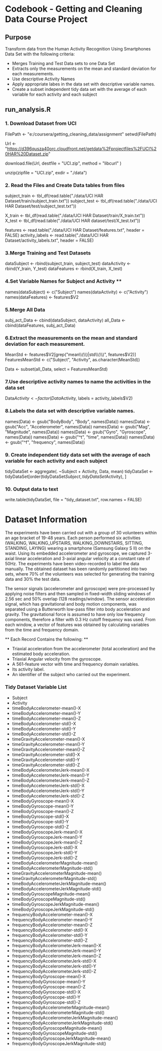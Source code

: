 # Codebook - Getting and Cleaning Data Course Project

## Purpose

Transform data from the Human Activity Recognition Using Smartphones Data Set with the following criteria:

* Merges Training and Test Data sets to one Data Set
* Extracts only the measurements on the mean and standard deviation for each measurements.
* Use descriptive Activity Names
* Apply appropriate labes in the data set with descriptive variable names.
* Create a subset independent tidy data set with the average of each variable for each activity and each subject

## run_analysis.R

### 1. Download Dataset from UCI

FilePath <- "e:/coursera/getting_cleaning_data/assignment"
setwd(FilePath)

Url <- "https://d396qusza40orc.cloudfront.net/getdata%2Fprojectfiles%2FUCI%20HAR%20Dataset.zip"

download.file(Url, destfile = "UCI.zip", method = "libcurl" )

unzip(zipfile = "UCI.zip", exdir = "./data")

### 2. Read the Files and Create Data tables from files 

subject_train <- tbl_df(read.table("./data/UCI HAR Dataset/train/subject_train.txt"))
subject_test <- tbl_df(read.table("./data/UCI HAR Dataset/test/subject_test.txt"))

X_train <- tbl_df(read.table("./data/UCI HAR Dataset/train/X_train.txt"))
X_test <- tbl_df(read.table("./data/UCI HAR dataset/test/X_test.txt"))

features <- read.table("./data/UCI HAR Dataset/features.txt", header = FALSE)
activity_labels <- read.table("./data/UCI HAR Dataset/activity_labels.txt", header = FALSE)

### 3.Merge Training and Test Datasets

dataSubject <- rbind(subject_train, subject_test)
dataActivity <- rbind(Y_train, Y_test)
dataFeatures <- rbind(X_train, X_test)

### 4.Set Variable Names for Subject and Activity **

names(dataSubject) <- c("Subject")
names(dataActivity) <- c("Activity")
names(dataFeatures) <- features$V2

### 5.Merge All Data

subj_act_Data <- cbind(dataSubject, dataActivity)
all_Data <- cbind(dataFeatures, subj_act_Data)

### 6.Extract the measurements on the mean and standard deviation for each measurement.

MeanStd <- features$V2[grep("mean\\(\\)|std\\(\\)", features$V2)]
FeaturesMeanStd <- c("Subject", "Activity", as.character(MeanStd))

Data <- subset(all_Data, select = FeaturesMeanStd)

### 7.Use descriptive activity names to name the activities in the data set

Data$Activity <- factor(Data$Activity, labels = activity_labels$V2)

### 8.Labels the data set with descriptive variable names.

names(Data) <- gsub("BodyBody", "Body", names(Data))
names(Data) <- gsub("Acc", "Accelerometer", names(Data))
names(Data) <- gsub("Mag", "Magnitude", names(Data))
names(Data) <- gsub("Gyro", "Gyroscope", names(Data))
names(Data) <- gsub("^t", "time", names(Data))
names(Data) <- gsub("^f", "frequency", names(Data))

### 9. Create independent tidy data set with the average of each variable for each activity and each subject

tidyDataSet <- aggregate(. ~Subject + Activity, Data, mean)
tidyDataSet <- tidyDataSet[order(tidyDataSet$Subject, tidyDataSet$Activity), ]

### 10. Output data to text

write.table(tidyDataSet, file = "tidy_dataset.txt", row.names = FALSE)


# Dataset Information 

The experiments have been carried out with a group of 30 volunteers within an age bracket of 19-48 years. Each person performed six activities (WALKING, WALKING_UPSTAIRS, WALKING_DOWNSTAIRS, SITTING, STANDING, LAYING) wearing a smartphone (Samsung Galaxy S II) on the waist. Using its embedded accelerometer and gyroscope, we captured 3-axial linear acceleration and 3-axial angular velocity at a constant rate of 50Hz. The experiments have been video-recorded to label the data manually. The obtained dataset has been randomly partitioned into two sets, where 70% of the volunteers was selected for generating the training data and 30% the test data. 

The sensor signals (accelerometer and gyroscope) were pre-processed by applying noise filters and then sampled in fixed-width sliding windows of 2.56 sec and 50% overlap (128 readings/window). The sensor acceleration signal, which has gravitational and body motion components, was separated using a Butterworth low-pass filter into body acceleration and gravity. The gravitational force is assumed to have only low frequency components, therefore a filter with 0.3 Hz cutoff frequency was used. From each window, a vector of features was obtained by calculating variables from the time and frequency domain.

** Each Record Contains the following: **

* Triaxial acceleration from the accelerometer (total acceleration) and the estimated body acceleration.
* Triaxial Angular velocity from the gyroscope. 
* A 561-feature vector with time and frequency domain variables. 
* Its activity label. 
* An identifier of the subject who carried out the experiment.

### Tidy Dataset Variable List

* Subject
* Activity
* timeBodyAccelerometer-mean()-X
* timeBodyAccelerometer-mean()-Y
* timeBodyAccelerometer-mean()-Z
* timeBodyAccelerometer-std()-X
* timeBodyAccelerometer-std()-Y
* timeBodyAccelerometer-std()-Z
* timeGravityAccelerometer-mean()-X
* timeGravityAccelerometer-mean()-Y
* timeGravityAccelerometer-mean()-Z
* timeGravityAccelerometer-std()-X
* timeGravityAccelerometer-std()-Y
* timeGravityAccelerometer-std()-Z
* timeBodyAccelerometerJerk-mean()-X
* timeBodyAccelerometerJerk-mean()-Y
* timeBodyAccelerometerJerk-mean()-Z
* timeBodyAccelerometerJerk-std()-X
* timeBodyAccelerometerJerk-std()-Y
* timeBodyAccelerometerJerk-std()-Z
* timeBodyGyroscope-mean()-X
* timeBodyGyroscope-mean()-Y
* timeBodyGyroscope-mean()-Z
* timeBodyGyroscope-std()-X
* timeBodyGyroscope-std()-Y
* timeBodyGyroscope-std()-Z
* timeBodyGyroscopeJerk-mean()-X
* timeBodyGyroscopeJerk-mean()-Y
* timeBodyGyroscopeJerk-mean()-Z
* timeBodyGyroscopeJerk-std()-X
* timeBodyGyroscopeJerk-std()-Y
* timeBodyGyroscopeJerk-std()-Z
* timeBodyAccelerometerMagnitude-mean()
* timeBodyAccelerometerMagnitude-std()
* timeGravityAccelerometerMagnitude-mean()
* timeGravityAccelerometerMagnitude-std()
* timeBodyAccelerometerJerkMagnitude-mean()
* timeBodyAccelerometerJerkMagnitude-std()
* timeBodyGyroscopeMagnitude-mean()
* timeBodyGyroscopeMagnitude-std()
* timeBodyGyroscopeJerkMagnitude-mean()
* timeBodyGyroscopeJerkMagnitude-std()
* frequencyBodyAccelerometer-mean()-X
* frequencyBodyAccelerometer-mean()-Y
* frequencyBodyAccelerometer-mean()-Z
* frequencyBodyAccelerometer-std()-X
* frequencyBodyAccelerometer-std()-Y
* frequencyBodyAccelerometer-std()-Z
* frequencyBodyAccelerometerJerk-mean()-X
* frequencyBodyAccelerometerJerk-mean()-Y
* frequencyBodyAccelerometerJerk-mean()-Z
* frequencyBodyAccelerometerJerk-std()-X
* frequencyBodyAccelerometerJerk-std()-Y
* frequencyBodyAccelerometerJerk-std()-Z
* frequencyBodyGyroscope-mean()-X
* frequencyBodyGyroscope-mean()-Y
* frequencyBodyGyroscope-mean()-Z
* frequencyBodyGyroscope-std()-X
* frequencyBodyGyroscope-std()-Y
* frequencyBodyGyroscope-std()-Z
* frequencyBodyAccelerometerMagnitude-mean()
* frequencyBodyAccelerometerMagnitude-std()
* frequencyBodyAccelerometerJerkMagnitude-mean()
* frequencyBodyAccelerometerJerkMagnitude-std()
* frequencyBodyGyroscopeMagnitude-mean()
* frequencyBodyGyroscopeMagnitude-std()
* frequencyBodyGyroscopeJerkMagnitude-mean()
* frequencyBodyGyroscopeJerkMagnitude-std()
